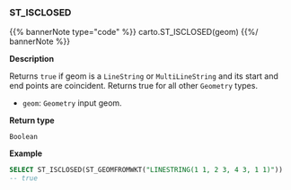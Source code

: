 ### ST_ISCLOSED

{{% bannerNote type="code" %}}
carto.ST_ISCLOSED(geom)
{{%/ bannerNote %}}

**Description**

Returns `true` if geom is a `LineString` or `MultiLineString` and its start and end points are coincident. Returns true for all other `Geometry` types.

* `geom`: `Geometry` input geom.

**Return type**

`Boolean`

**Example**

``` sql
SELECT ST_ISCLOSED(ST_GEOMFROMWKT("LINESTRING(1 1, 2 3, 4 3, 1 1)"))
-- true
```